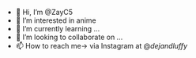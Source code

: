 - 👋 Hi, I’m @ZayC5
- 👀 I’m interested in anime
- 🌱 I’m currently learning ...
- 💞️ I’m looking to collaborate on ...
- 📫 How to reach me-> via Instagram at @_dejandluffy_ 

<!---
ZayC5/ZayC5 is a ✨ special ✨ repository because its `README.md` (this file) appears on your GitHub profile.
You can click the Preview link to take a look at your changes.
--->
